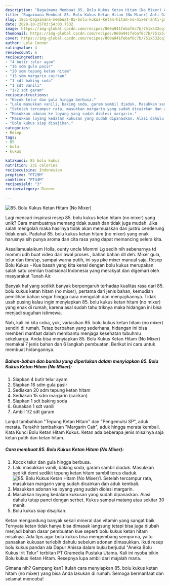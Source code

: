 ```yaml
---
description: "Bagaimana Membuat 85. Bolu Kukus Ketan Hitam (No Mixer) Anti Gagal"
title: "Bagaimana Membuat 85. Bolu Kukus Ketan Hitam (No Mixer) Anti Gagal"
slug: 1831-bagaimana-membuat-85-bolu-kukus-ketan-hitam-no-mixer-anti-gagal
date: 2020-10-25T03:54:03.753Z
image: https://img-global.cpcdn.com/recipes/860a941febaf6c7b/751x532cq70/85-bolu-kukus-ketan-hitam-no-mixer-foto-resep-utama.jpg
thumbnail: https://img-global.cpcdn.com/recipes/860a941febaf6c7b/751x532cq70/85-bolu-kukus-ketan-hitam-no-mixer-foto-resep-utama.jpg
cover: https://img-global.cpcdn.com/recipes/860a941febaf6c7b/751x532cq70/85-bolu-kukus-ketan-hitam-no-mixer-foto-resep-utama.jpg
author: Lela Conner
ratingvalue: 4
reviewcount: 6
recipeingredient:
- "4 butir telur ayam"
- "16 sdm gula pasir"
- "20 sdm tepung ketan hitam"
- "15 sdm margarin cairkan"
- "1 sdt baking soda"
- "1 sdt vanili"
- "1/2 sdt garam"
recipeinstructions:
- "Kocok telur dan gula hingga berbusa."
- "Lalu masukkan vanili, baking soda, garam sambil diaduk. Masukkan sedikit demi sedikit tepung ketan hitam sambil terus diaduk."
- "Setelah tercampur rata, masukkan margarin yang sudah dicairkan dan aduk kembali."
- "Masukkan adonan ke loyang yang sudah diolesi margarin."
- "Masukkan loyang kedalam kukusan yang sudah dipanaskan. Alasi dahulu tutup panci dengan serbet. Kukus sampai matang atau sekitar 30 menit."
- "Bolu kukus siap disajikan."
categories:
- Resep
tags:
- 85
- bolu
- kukus

katakunci: 85 bolu kukus 
nutrition: 231 calories
recipecuisine: Indonesian
preptime: "PT29M"
cooktime: "PT44M"
recipeyield: "3"
recipecategory: Dinner

---
```



![85. Bolu Kukus Ketan Hitam (No Mixer)](https://img-global.cpcdn.com/recipes/860a941febaf6c7b/751x532cq70/85-bolu-kukus-ketan-hitam-no-mixer-foto-resep-utama.jpg)

Lagi mencari inspirasi resep 85. bolu kukus ketan hitam (no mixer) yang unik? Cara membuatnya memang tidak susah dan tidak juga mudah. Jika salah mengolah maka hasilnya tidak akan memuaskan dan justru cenderung tidak enak. Padahal 85. bolu kukus ketan hitam (no mixer) yang enak harusnya sih punya aroma dan cita rasa yang dapat memancing selera kita.

Assallamualaikum Holla, ounty uncle Mommi Lg sedih nih sebenarnya td mommi udh buat video dari awal proses , bahan bahan dll deh. Mixer gula, telur dan tbm/sp, sampai warna putih, ini sya pke mixer manual saja. Resep Bolu Kukus - Kue basah yang kita kenal dengan bolu kukus merupakan salah satu cemilan tradisional Indonesia yang merakyat dan digemari oleh masyarakat Tanah Air.

Banyak hal yang sedikit banyak berpengaruh terhadap kualitas rasa dari 85. bolu kukus ketan hitam (no mixer), pertama dari jenis bahan, kemudian pemilihan bahan segar hingga cara mengolah dan menyajikannya. Tidak usah pusing kalau ingin menyiapkan 85. bolu kukus ketan hitam (no mixer) yang enak di rumah, karena asal sudah tahu triknya maka hidangan ini bisa menjadi suguhan istimewa.


Nah, kali ini kita coba, yuk, variasikan 85. bolu kukus ketan hitam (no mixer) sendiri di rumah. Tetap berbahan yang sederhana, hidangan ini bisa memberi manfaat dalam membantu menjaga kesehatan tubuhmu sekeluarga. Anda bisa menyiapkan 85. Bolu Kukus Ketan Hitam (No Mixer) memakai 7 jenis bahan dan 6 langkah pembuatan. Berikut ini cara untuk membuat hidangannya.

<!--inarticleads1-->

##### Bahan-bahan dan bumbu yang diperlukan dalam menyiapkan 85. Bolu Kukus Ketan Hitam (No Mixer):

1. Siapkan 4 butir telur ayam
1. Siapkan 16 sdm gula pasir
1. Sediakan 20 sdm tepung ketan hitam
1. Sediakan 15 sdm margarin (cairkan)
1. Siapkan 1 sdt baking soda
1. Gunakan 1 sdt vanili
1. Ambil 1/2 sdt garam


Lanjut tambahkan &#34;Tepung Ketan Hitam&#34; dan &#34;Pengemulsi SP&#34;, aduk merata. Terakhir tambahkan &#34;Margarin Cair&#34;, aduk hingga merata kembali. Kata Kunci Bolu Ketan Hitam Kukus. Ketan ada beberapa jenis misalnya saja ketan putih dan ketan hitam. 

<!--inarticleads2-->

##### Cara membuat 85. Bolu Kukus Ketan Hitam (No Mixer):

1. Kocok telur dan gula hingga berbusa.
1. Lalu masukkan vanili, baking soda, garam sambil diaduk. Masukkan sedikit demi sedikit tepung ketan hitam sambil terus diaduk.
<img src="//assets-global.cpcdn.com/assets/icons/button_play-2c75c40dde080a61004c1f40b05d8f140eaff45d7e9e6481dc71c63d2e7c4909.png" alt="85. Bolu Kukus Ketan Hitam (No Mixer)">1. Setelah tercampur rata, masukkan margarin yang sudah dicairkan dan aduk kembali.
1. Masukkan adonan ke loyang yang sudah diolesi margarin.
1. Masukkan loyang kedalam kukusan yang sudah dipanaskan. Alasi dahulu tutup panci dengan serbet. Kukus sampai matang atau sekitar 30 menit.
1. Bolu kukus siap disajikan.


Ketan mengandung banyak sekali mineral dan vitamin yang sangat baik Ternyata ketan tidak hanya bisa dimasak langsung tetapi bisa juga diubah menjadi bahan dasar pembuatan kue seperti bolu kukus ketan hitam misalnya. Ada tips agar bolu kukus bisa mengembang sempurna, yaitu panaskan kukusan terlebih dahulu sebelum adonan dimasukkan. Ikuti resep bolu kukus pandan ala Dapur Anissa dalam buku berjudul &#34;Aneka Bolu Kukus Irit Telur&#34; terbitan PT Gramedia Pustaka Utama. Kali ini nyoba bikin Bolu kukus Ketan Hitam. Resepnya lupa ambil dari majalah mana. 

Gimana nih? Gampang kan? Itulah cara menyiapkan 85. bolu kukus ketan hitam (no mixer) yang bisa Anda lakukan di rumah. Semoga bermanfaat dan selamat mencoba!
